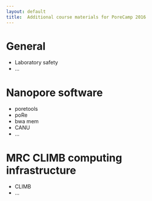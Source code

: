 ```yaml
---
layout: default
title:  Additional course materials for PoreCamp 2016
---
```


# General

- Laboratory safety
- ...

# Nanopore software

- poretools
- poRe
- bwa mem
- CANU
- ...

# MRC CLIMB computing infrastructure

- CLIMB
- ...

